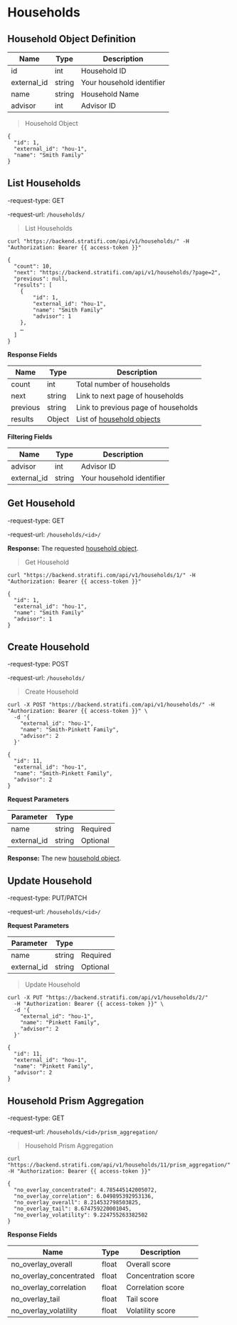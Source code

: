# Households

## Household Object Definition

| Name        | Type   | Description               |
| ----------- | ------ | ------------------------- |
| id          | int    | Household ID              |
| external_id | string | Your household identifier |
| name        | string | Household Name            |
| advisor     | int    | Advisor ID                |

> Household Object

```shell
{
  "id": 1,
  "external_id": "hou-1",
  "name": "Smith Family"
}

```

## List Households

-request-type: GET

-request-url: `/households/`

> List Households

```shell
curl "https://backend.stratifi.com/api/v1/households/" -H "Authorization: Bearer {{ access-token }}"

{
  "count": 10,
  "next": "https://backend.stratifi.com/api/v1/households/?page=2",
  "previous": null,
  "results": [
    {
        "id": 1,
        "external_id": "hou-1",
        "name": "Smith Family"
        "advisor": 1
    },
    …
  ]
}
```

**Response Fields**

| Name     | Type   | Description                                               |
| -------- | ------ | --------------------------------------------------------- |
| count    | int    | Total number of households                                |
| next     | string | Link to next page of households                           |
| previous | string | Link to previous page of households                       |
| results  | Object | List of [household objects](#household-object-definition) |

**Filtering Fields**

| Name        | Type   | Description               |
| ----------- | ------ | ------------------------- |
| advisor     | int    | Advisor ID                |
| external_id | string | Your household identifier |

## Get Household

-request-type: GET

-request-url: `/households/<id>/`

**Response:** The requested [household object](#household-object-definition).

> Get Household

```shell
curl "https://backend.stratifi.com/api/v1/households/1/" -H "Authorization: Bearer {{ access-token }}"

{
  "id": 1,
  "external_id": "hou-1",
  "name": "Smith Family"
  "advisor": 1
}
```

## Create Household

-request-type: POST

-request-url: `/households/`

> Create Household

```shell
curl -X POST "https://backend.stratifi.com/api/v1/households/" -H "Authorization: Bearer {{ access-token }}" \
  -d '{
    "external_id": "hou-1",
    "name": "Smith-Pinkett Family",
    "advisor": 2
  }'

{
  "id": 11,
  "external_id": "hou-1",
  "name": "Smith-Pinkett Family",
  "advisor": 2
}
```

**Request Parameters**

| Parameter   | Type   |          |
| ----------- | ------ | -------- |
| name        | string | Required |
| external_id | string | Optional |

**Response:** The new [household object](#household-object-definition).

## Update Household

-request-type: PUT/PATCH

-request-url: `/households/<id>/`

**Request Parameters**

| Parameter   | Type   |          |
| ----------- | ------ | -------- |
| name        | string | Required |
| external_id | string | Optional |

> Update Household

```shell
curl -X PUT "https://backend.stratifi.com/api/v1/households/2/"
  -H "Authorization: Bearer {{ access-token }}" \
  -d '{
    "external_id": "hou-1",
    "name": "Pinkett Family",
    "advisor": 2
  }'

{
  "id": 11,
  "external_id": "hou-1",
  "name": "Pinkett Family",
  "advisor": 2
}
```

## Household Prism Aggregation

-request-type: GET

-request-url: `/households/<id>/prism_aggregation/`

> Household Prism Aggregation

```shell
curl "https://backend.stratifi.com/api/v1/households/11/prism_aggregation/" -H "Authorization: Bearer {{ access-token }}"

{
  "no_overlay_concentrated": 4.785445142005072,
  "no_overlay_correlation": 6.049895392953136,
  "no_overlay_overall": 8.214532798503825,
  "no_overlay_tail": 8.674759220001045,
  "no_overlay_volatility": 9.224755263382502
}
```

**Response Fields**

| Name                    | Type  | Description         |
| ----------------------- | ----- | ------------------- |
| no_overlay_overall      | float | Overall score       |
| no_overlay_concentrated | float | Concentration score |
| no_overlay_correlation  | float | Correlation score   |
| no_overlay_tail         | float | Tail score          |
| no_overlay_volatility   | float | Volatility score    |
